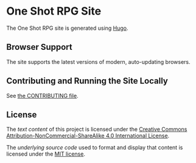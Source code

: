 # One Shot RPG Site

The One Shot RPG site is generated using [Hugo](https://gohugo.io/).

## Browser Support
The site supports the latest versions of modern, auto-updating browsers.

## Contributing and Running the Site Locally
See [the CONTRIBUTING file](https://github.com/oneshotrpg/oneshotrpg/blob/master/CONTRIBUTING.md).

## License
The *text content* of this project is licensed under the [Creative Commons Attribution-NonCommercial-ShareAlike 4.0 International License](http://creativecommons.org/licenses/by-nc-sa/4.0/).

The *underlying source code* used to format and display that content is licensed under the [MIT license](http://opensource.org/licenses/mit-license.php).
